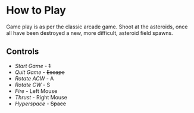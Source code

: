 
# How to Play

Game play is as per the classic arcade game.  Shoot at the asteroids, once all have been destroyed a new, more difficult, asteroid field spawns.

## Controls

* *Start Game* - ~~1~~
* *Quit Game* - ~~Escape~~
* *Rotate ACW* - A
* *Rotate CW* - S
* *Fire* - Left Mouse
* *Thrust* - Right Mouse
* *Hyperspace* - ~~Space~~
  